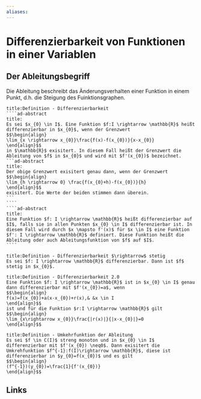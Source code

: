 ```yaml
---
aliases: 
---
```

# Differenzierbarkeit von Funktionen in einer Variablen 
## Der Ableitungsbegriff
Die Ableitung beschreibt das Änderungsverhalten einer Funktion in einem Punkt, d.h. die Steigung des Fuinktionsgraphen.
`````ad-abstract
title:Definition - Differenzierbarkeit
````ad-abstract
title:
Es sei $x_{0} \in I$. Eine Funktion $f:I \rightarrow \mathbb{R}$ heißt differenzierbar in $x_{0}$, wenn der Grenzwert
$$\begin{align}
\lim_{x \rightarrow x_{0}}\frac{f(x)-f(x_{0})}{x-x_{0}}
\end{align}$$
in $\mathbb{R}$ exisitert. In diesem Fall heißt der Grenzwert die Ableitung von $f$ in $x_{0}$ und wird mit $f'(x_{0})$ bezeichnet.
```ad-abstract
title:
Der obige Grenzwert exisitert genau dann, wenn der Grenzwert
$$\begin{align}
\lim_{h \rightarrow 0} \frac{f(x_{0}+h)-f(x_{0})}{h}
\end{align}$$
exisitert. Die Werte der beiden stimmen dann überein.
```
````
````ad-abstract
title:
Eine Funktion $f: I \rightarrow \mathbb{R}$ heißt differenzierbar auf $I$, falls sie in allen Punkten $x_{0} \in I$ differenzierbar ist. In diesem Fall wird durch $x \mapsto f'(x)$ für $x \in I$ eine Funktion $f': I \rightarrow \mathbb{R}$ definiert. Diese Funktion heißt die Ableitung oder auch Ableitungsfunktion von $f$ auf $I$.
````
`````

```ad-abstract
title:Definition - Differenzierbarkeit $\rightarrow$ stetig
Es sei $f: I \rightarrow \mathbb{R}$ differenzierbar. Dann ist $f$ stetig in $x_{0}$.
```

```ad-abstract
title:Definition - Differenzierbarkeit 2.0
Eine Funktion $f: I \rightarrow \mathbb{R}$ ist in $x_{0} \in I$ genau dann differenzierbar mit $f'(x_{0})=a$, wenn
$$\begin{align}
f(x)=f(x_{0})+a(x-x_{0})+r(x),& &x \in I
\end{align}$$
ist und für die Funktion $r:I \rightarrow \mathbb{R}$ gilt
$$\begin{align}
\lim_{x\rightarrow x_{0}}\frac{|r(x)|}{|x-x_{0}|}=0
\end{align}$$
```

```ad-abstract
title:Definition - Umkehrfunktion der Ableitung
Es sei $f \in C(I)$ streng monoton und in $x_{0} \in I$ differenzierbar mit $f'(x_{0}) \neq0$. Dann exisitert die Umkrehfunktion $f^{-1}:f(I)\rightarrow \mathbb{R}$, diese ist differenzierbar in $y_{0}=f(x_{0})$ und es gilt
$$\begin{align}
(f^{-1})(y_{0})=\frac{1}{f'(x_{0})}
\end{align}$$
```
## Links